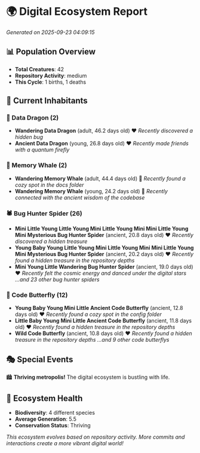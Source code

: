# 🌍 Digital Ecosystem Report
*Generated on 2025-09-23 04:09:15*

## 📊 Population Overview
- **Total Creatures**: 42
- **Repository Activity**: medium
- **This Cycle**: 1 births, 1 deaths

## 👥 Current Inhabitants

### 🐉 Data Dragon (2)
- **Wandering Data Dragon** (adult, 46.2 days old) ❤️
  *Recently discovered a hidden bug*
- **Ancient Data Dragon** (young, 26.8 days old) ❤️
  *Recently made friends with a quantum firefly*

### 🐋 Memory Whale (2)
- **Wandering Memory Whale** (adult, 44.4 days old) 💛
  *Recently found a cozy spot in the docs folder*
- **Wandering Memory Whale** (young, 24.2 days old) 💚
  *Recently connected with the ancient wisdom of the codebase*

### 🕷️ Bug Hunter Spider (26)
- **Mini Little Young Little Young Mini Little Young Mini Mini Little Young Mini Mysterious Bug Hunter Spider** (ancient, 20.8 days old) ❤️
  *Recently discovered a hidden treasure*
- **Young Baby Young Little Young Mini Little Young Mini Mini Little Young Mini Mysterious Bug Hunter Spider** (ancient, 20.2 days old) ❤️
  *Recently found a hidden treasure in the repository depths*
- **Mini Young Little Wandering Bug Hunter Spider** (ancient, 19.0 days old) ❤️
  *Recently felt the cosmic energy and danced under the digital stars*
  *...and 23 other bug hunter spiders*

### 🦋 Code Butterfly (12)
- **Young Baby Young Mini Little Ancient Code Butterfly** (ancient, 12.8 days old) ❤️
  *Recently found a cozy spot in the config folder*
- **Little Baby Young Mini Little Ancient Code Butterfly** (ancient, 11.8 days old) ❤️
  *Recently found a hidden treasure in the repository depths*
- **Wild Code Butterfly** (ancient, 10.8 days old) ❤️
  *Recently found a hidden treasure in the repository depths*
  *...and 9 other code butterflys*

## 🎭 Special Events

🏙️ **Thriving metropolis!** The digital ecosystem is bustling with life.

## 🔬 Ecosystem Health
- **Biodiversity**: 4 different species
- **Average Generation**: 5.5
- **Conservation Status**: Thriving

*This ecosystem evolves based on repository activity. More commits and interactions create a more vibrant digital world!*